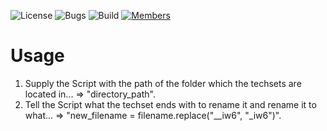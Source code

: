 ![License](https://img.shields.io/badge/license-BSD--3-orange) ![Bugs](https://img.shields.io/badge/bugs-0%20open-brightgreen) ![Build](https://img.shields.io/badge/Build-passing-brightgreen?logo=github) [![Members](https://img.shields.io/discord/750034898680807434?label=members&logo=discord&color=7289da)](https://discord.gg/CHZea8zvBG)

# Usage

1. Supply the Script with the path of the folder which the techsets are located in... => "directory_path".
2. Tell the Script what the techset ends with to rename it and rename it to what... => "new_filename = filename.replace("__iw6", "_iw6")".
